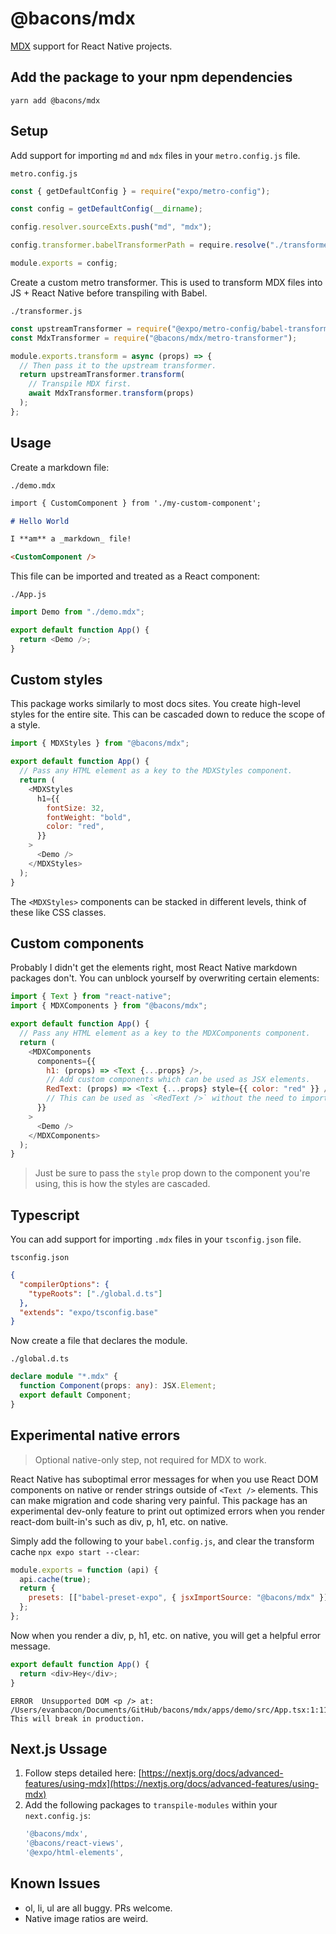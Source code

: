 # @bacons/mdx

[MDX](https://mdxjs.com) support for React Native projects.

## Add the package to your npm dependencies

```
yarn add @bacons/mdx
```

## Setup

Add support for importing `md` and `mdx` files in your `metro.config.js` file.

`metro.config.js`

```js
const { getDefaultConfig } = require("expo/metro-config");

const config = getDefaultConfig(__dirname);

config.resolver.sourceExts.push("md", "mdx");

config.transformer.babelTransformerPath = require.resolve("./transformer.js");

module.exports = config;
```

Create a custom metro transformer. This is used to transform MDX files into JS + React Native before transpiling with Babel.

`./transformer.js`

```js
const upstreamTransformer = require("@expo/metro-config/babel-transformer");
const MdxTransformer = require("@bacons/mdx/metro-transformer");

module.exports.transform = async (props) => {
  // Then pass it to the upstream transformer.
  return upstreamTransformer.transform(
    // Transpile MDX first.
    await MdxTransformer.transform(props)
  );
};
```

## Usage

Create a markdown file:

`./demo.mdx`

```md
import { CustomComponent } from './my-custom-component';

# Hello World

I **am** a _markdown_ file!

<CustomComponent />
```

This file can be imported and treated as a React component:

`./App.js`

```js
import Demo from "./demo.mdx";

export default function App() {
  return <Demo />;
}
```

## Custom styles

This package works similarly to most docs sites. You create high-level styles for the entire site. This can be cascaded down to reduce the scope of a style.

```js
import { MDXStyles } from "@bacons/mdx";

export default function App() {
  // Pass any HTML element as a key to the MDXStyles component.
  return (
    <MDXStyles
      h1={{
        fontSize: 32,
        fontWeight: "bold",
        color: "red",
      }}
    >
      <Demo />
    </MDXStyles>
  );
}
```

The `<MDXStyles>` components can be stacked in different levels, think of these like CSS classes.

## Custom components

Probably I didn't get the elements right, most React Native markdown packages don't. You can unblock yourself by overwriting certain elements:

```js
import { Text } from "react-native";
import { MDXComponents } from "@bacons/mdx";

export default function App() {
  // Pass any HTML element as a key to the MDXComponents component.
  return (
    <MDXComponents
      components={{
        h1: (props) => <Text {...props} />,
        // Add custom components which can be used as JSX elements.
        RedText: (props) => <Text {...props} style={{ color: "red" }} />,
        // This can be used as `<RedText />` without the need to import it.
      }}
    >
      <Demo />
    </MDXComponents>
  );
}
```

> Just be sure to pass the `style` prop down to the component you're using, this is how the styles are cascaded.

## Typescript

You can add support for importing `.mdx` files in your `tsconfig.json` file.

`tsconfig.json`

```json
{
  "compilerOptions": {
    "typeRoots": ["./global.d.ts"]
  },
  "extends": "expo/tsconfig.base"
}
```

Now create a file that declares the module.

`./global.d.ts`

```ts
declare module "*.mdx" {
  function Component(props: any): JSX.Element;
  export default Component;
}
```

## Experimental native errors

> Optional native-only step, not required for MDX to work.

React Native has suboptimal error messages for when you use React DOM components on native or render strings outside of `<Text />` elements. This can make migration and code sharing very painful. This package has an experimental dev-only feature to print out optimized errors when you render react-dom built-in's such as div, p, h1, etc. on native.

Simply add the following to your `babel.config.js`, and clear the transform cache `npx expo start --clear`:

```js
module.exports = function (api) {
  api.cache(true);
  return {
    presets: [["babel-preset-expo", { jsxImportSource: "@bacons/mdx" }]],
  };
};
```

Now when you render a div, p, h1, etc. on native, you will get a helpful error message.

```js
export default function App() {
  return <div>Hey</div>;
}
```

```log
ERROR  Unsupported DOM <p /> at: /Users/evanbacon/Documents/GitHub/bacons/mdx/apps/demo/src/App.tsx:1:11
This will break in production.
```

## Next.js Ussage

1. Follow steps detailed here: [https://nextjs.org/docs/advanced-features/using-mdx](https://nextjs.org/docs/advanced-features/using-mdx)
2. Add the following packages to `transpile-modules` within your `next.config.js`:
   ```js
   '@bacons/mdx',
   '@bacons/react-views',
   '@expo/html-elements',
   ```

## Known Issues

- ol, li, ul are all buggy. PRs welcome.
- Native image ratios are weird.
